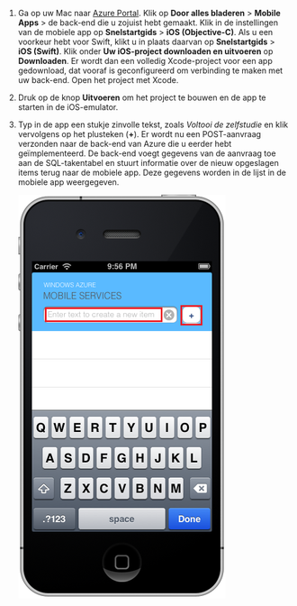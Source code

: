 
1. Ga op uw Mac naar [Azure Portal]. Klik op **Door alles bladeren** > **Mobile Apps** > de back-end die u zojuist hebt gemaakt. Klik in de instellingen van de mobiele app op **Snelstartgids** > **iOS (Objective-C)**. Als u een voorkeur hebt voor Swift, klikt u in plaats daarvan op **Snelstartgids** > **iOS (Swift)**. Klik onder **Uw iOS-project downloaden en uitvoeren** op **Downloaden**. Er wordt dan een volledig Xcode-project voor een app gedownload, dat vooraf is geconfigureerd om verbinding te maken met uw back-end. Open het project met Xcode.

2. Druk op de knop **Uitvoeren** om het project te bouwen en de app te starten in de iOS-emulator.

3. Typ in de app een stukje zinvolle tekst, zoals _Voltooi de zelfstudie_ en klik vervolgens op het plusteken (**+**). Er wordt nu een POST-aanvraag verzonden naar de back-end van Azure die u eerder hebt geïmplementeerd. De back-end voegt gegevens van de aanvraag toe aan de SQL-takentabel en stuurt informatie over de nieuw opgeslagen items terug naar de mobiele app. Deze gegevens worden in de lijst in de mobiele app weergegeven. 

    ![](./media/mobile-services-ios-run-app/mobile-quickstart-startup-ios.png)

[Azure Portal]: https://portal.azure.com/



<!--HONumber=Jun16_HO2-->



